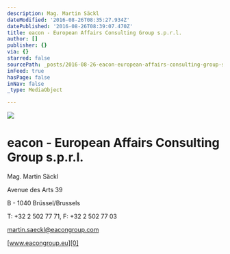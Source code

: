 ```yaml
---
description: Mag. Martin Säckl
dateModified: '2016-08-26T08:35:27.934Z'
datePublished: '2016-08-26T08:39:07.470Z'
title: eacon - European Affairs Consulting Group s.p.r.l.
author: []
publisher: {}
via: {}
starred: false
sourcePath: _posts/2016-08-26-eacon-european-affairs-consulting-group-sprl.md
inFeed: true
hasPage: false
inNav: false
_type: MediaObject

---
```

![](https://the-grid-user-content.s3-us-west-2.amazonaws.com/811b9c33-5b86-43bc-82ec-5061df688fd1.jpg)

# eacon - European Affairs Consulting Group s.p.r.l.

Mag. Martin Säckl

Avenue des Arts 39

B - 1040 Brüssel/Brussels

T: +32 2 502 77 71, F: +32 2 502 77 03

martin.saeckl@eacongroup.com

[www.eacongroup.eu][0]

[0]: http://www.eacongroup.eu/deu/